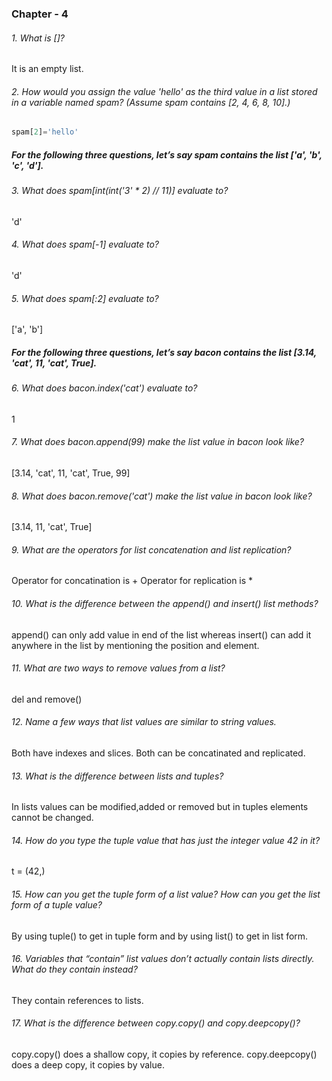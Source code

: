 ### Chapter - 4
###### 1. What is []?
It is an empty list.

###### 2. How would you assign the value 'hello' as the third value in a list stored in a variable named spam? (Assume spam contains [2, 4, 6, 8, 10].)
```python 
spam[2]='hello'
```

##### For the following three questions, let’s say spam contains the list ['a', 'b', 'c', 'd'].

###### 3. What does spam[int(int('3' * 2) // 11)] evaluate to?
'd'

###### 4. What does spam[-1] evaluate to?
'd'

###### 5. What does spam[:2] evaluate to?
['a', 'b']

##### For the following three questions, let’s say bacon contains the list [3.14, 'cat', 11, 'cat', True].

###### 6. What does bacon.index('cat') evaluate to?
1

###### 7. What does bacon.append(99) make the list value in bacon look like?
[3.14, 'cat', 11, 'cat', True, 99]

###### 8. What does bacon.remove('cat') make the list value in bacon look like?
[3.14, 11, 'cat', True]

###### 9. What are the operators for list concatenation and list replication?
Operator for concatination is +
Operator for replication is *

###### 10. What is the difference between the append() and insert() list methods?
append() can only add value in end of the list whereas insert() can add it anywhere in the list by mentioning the position and element.

###### 11. What are two ways to remove values from a list?
del and remove()

###### 12. Name a few ways that list values are similar to string values.
Both have indexes and slices.
Both can be concatinated and replicated.

###### 13. What is the difference between lists and tuples?
In lists values can be modified,added or removed but in tuples elements cannot be changed.

###### 14. How do you type the tuple value that has just the integer value 42 in it?
t = (42,)

###### 15. How can you get the tuple form of a list value? How can you get the list form of a tuple value?
By using tuple() to get in tuple form and by using list() to get in list form.

###### 16. Variables that “contain” list values don’t actually contain lists directly. What do they contain instead?
They contain references to lists.

###### 17. What is the difference between copy.copy() and copy.deepcopy()?
copy.copy() does a shallow copy, it copies by reference.
copy.deepcopy() does a deep copy, it copies by value. 

